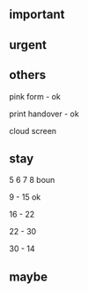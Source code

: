 ---
---
## important

## urgent 


## others 

pink form - ok

print handover - ok 

cloud screen 

## stay 

5 6 7 8 boun 

9 - 15 ok 

16 - 22

22 - 30 

30 - 14 

## maybe 









